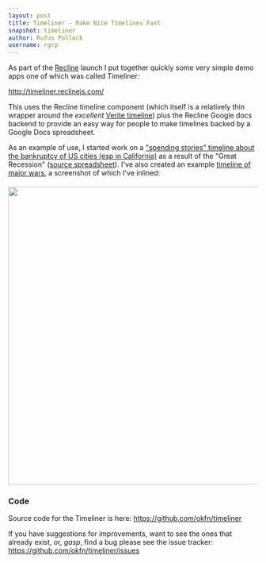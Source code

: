 ```yaml
---
layout: post
title: Timeliner - Make Nice Timelines Fast
snapshot: timeliner
author: Rufus Pollock
username: rgrp
---
```


As part of the [Recline][] launch I put together quickly some very simple demo apps one of which was called Timeliner:

<http://timeliner.reclinejs.com/>

[Recline]: http://reclinejs.com/

This uses the Recline timeline component (which itself is a relatively thin wrapper around the *excellent* [Verite timeline][1]) plus the Recline Google docs backend to provide an easy way for people to make timelines backed by a Google Docs spreadsheet.

As an example of use, I started work on a ["spending stories" timeline about the bankruptcy of US cities (esp in California)][3] as a result of the "Great Recession" ([source spreadsheet][2]). I've also created an example [timeline of major wars][3], a screenshot of which I've inlined:
    
[4]: http://timeliner.reclinejs.com/?backend=gdocs&url=https://docs.google.com/spreadsheet/ccc?key=0Aon3JiuouxLUdFROanhQOVh0NUhyOXNxRDdkc0tEZFE%23gid=0">

[3]: http://timeliner.reclinejs.com/?backend=gdocs&url=https://docs.google.com/spreadsheet/ccc?key=0Aon3JiuouxLUdDQ3QlJhOHJnS2x0NkxibUp1YnYwR1E%23gid=0#explorer

<img src="http://farm9.staticflickr.com/8285/7508403206_420de3ce5e_b.jpg" style="width: 600px;; margin: auto; display: block; margin-top: 20px;" />

[1]: http://timeline.verite.co/
[2]: <https://docs.google.com/spreadsheet/ccc?key=0Aon3JiuouxLUdDQ3QlJhOHJnS2x0NkxibUp1YnYwR1E#gid=0>

### Code

Source code for the Timeliner is here: <https://github.com/okfn/timeliner>

If you have suggestions for improvements, want to see the ones that already exist, or, *gasp*, find a bug please see the issue tracker: <https://github.com/okfn/timeliner/issues>


